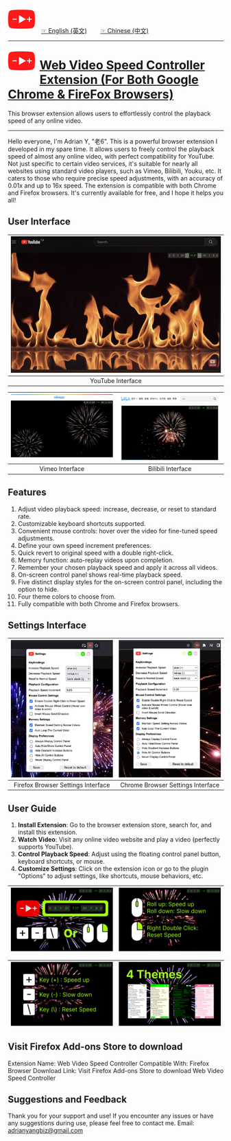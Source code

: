 <img src="icons/icon5k.png" width="64" style="margin-right: 10px;"> [☞ English (英文)](https://github.com/aynorway/ay-youtube-speed-controller/blob/master/README.md)&nbsp;&nbsp;&nbsp;&nbsp;&nbsp;&nbsp;&nbsp;&nbsp;[☞ Chinese (中文)](https://github.com/aynorway/ay-youtube-speed-controller/blob/master/README_cn.md)

---

<img src="icons/icon5k.png" width="64" align="left" style="margin-right: 10px; vertical-align: middle;">

# [Web Video Speed Controller Extension (For Both Google Chrome & FireFox Browsers)](https://github.com/aynorway/web-video-speed-controller)

This browser extension allows users to effortlessly control the playback speed of any online video.

---

Hello everyone, I'm Adrian Y, "老6". This is a powerful browser extension I developed in my spare time. It allows users to freely control the playback speed of almost any online video, with perfect compatibility for YouTube. Not just specific to certain video services, it's suitable for nearly all websites using standard video players, such as Vimeo, Bilibili, Youku, etc. It caters to those who require precise speed adjustments, with an accuracy of 0.01x and up to 16x speed. The extension is compatible with both Chrome and Firefox browsers. It's currently available for free, and I hope it helps you all!

## User Interface 

| ![YouTube Interface](src/option/pics/Demo-youtube.png) |
|:--:| 
| YouTube Interface |

| ![Vimeo Interface](src/option/pics/Demo-vimeo.png) | ![Bilibili Interface](src/option/pics/Demo-bilibili.png) |
|:--:|:--:| 
| Vimeo Interface | Bilibili Interface |

## Features

1. Adjust video playback speed: increase, decrease, or reset to standard rate.
2. Customizable keyboard shortcuts supported.
3. Convenient mouse controls: hover over the video for fine-tuned speed adjustments.
4. Define your own speed increment preferences.
5. Quick revert to original speed with a double right-click.
6. Memory function: auto-replay videos upon completion.
7. Remember your chosen playback speed and apply it across all videos.
8. On-screen control panel shows real-time playback speed.
9. Five distinct display styles for the on-screen control panel, including the option to hide.
10. Four theme colors to choose from.
11. Fully compatible with both Chrome and Firefox browsers.

## Settings Interface 

| ![Firefox Settings](src/option/pics/IconIndicator-Firefox.png) | ![Chrome Settings](src/option/pics/IconIndicator-Chrome.png) |
|:--:|:--:| 
| Firefox Browser Settings Interface | Chrome Browser Settings Interface |

## User Guide

1. **Install Extension**: Go to the browser extension store, search for, and install this extension.
2. **Watch Video**: Visit any online video website and play a video (perfectly supports YouTube).
3. **Control Playback Speed**: Adjust using the floating control panel button, keyboard shortcuts, or mouse.
4. **Customize Settings**: Click on the extension icon or go to the plugin "Options" to adjust settings, like shortcuts, mouse behaviors, etc.

| ![Chrome Settings](pics/1.png) | ![Chrome Settings](pics/2.png) |
|:--:|:--:| 

| ![Chrome Settings](pics/3.png) | ![Chrome Settings](pics/4.png) |
|:--:|:--:| 

## Visit Firefox Add-ons Store to download
Extension Name: Web Video Speed Controller
Compatible With: Firefox Browser
Download Link: Visit Firefox Add-ons Store to download Web Video Speed Controller

## Suggestions and Feedback

Thank you for your support and use! If you encounter any issues or have any suggestions during use, please feel free to contact me.
Email: [adrianyangbiz@gmail.com](mailto:adrianyangbiz@gmail.com)

